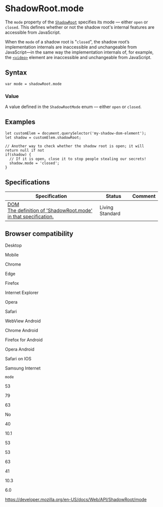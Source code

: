 ShadowRoot.mode
===============

The `mode` property of the [`ShadowRoot`](../shadowroot) specifies its mode — either `open` or `closed`. This defines whether or not the shadow root's internal features are accessible from JavaScript.

When the `mode` of a shadow root is "`closed`", the shadow root’s implementation internals are inaccessible and unchangeable from JavaScript—in the same way the implementation internals of, for example, the [`<video>`](https://developer.mozilla.org/en-US/docs/Web/HTML/Element/video) element are inaccessible and unchangeable from JavaScript.

Syntax
------

    var mode = shadowRoot.mode

### Value

A value defined in the `ShadowRootMode` enum — either `open` or `closed`.

Examples
--------

    let customElem = document.querySelector('my-shadow-dom-element');
    let shadow = customElem.shadowRoot;

    // Another way to check whether the shadow root is open; it will return null if not
    if(shadow) {
      // If it is open, close it to stop people stealing our secrets!
      shadow.mode = 'closed';
    }

Specifications
--------------

<table><thead><tr class="header"><th>Specification</th><th>Status</th><th>Comment</th></tr></thead><tbody><tr class="odd"><td><a href="https://dom.spec.whatwg.org/#dom-shadowroot-mode">DOM<br />
<span class="small">The definition of 'ShadowRoot.mode' in that specification.</span></a></td><td><span class="spec-living">Living Standard</span></td><td></td></tr></tbody></table>

Browser compatibility
---------------------

Desktop

Mobile

Chrome

Edge

Firefox

Internet Explorer

Opera

Safari

WebView Android

Chrome Android

Firefox for Android

Opera Android

Safari on IOS

Samsung Internet

`mode`

53

79

63

No

40

10.1

53

53

63

41

10.3

6.0

<a href="https://developer.mozilla.org/en-US/docs/Web/API/ShadowRoot/mode" class="_attribution-link">https://developer.mozilla.org/en-US/docs/Web/API/ShadowRoot/mode</a>

